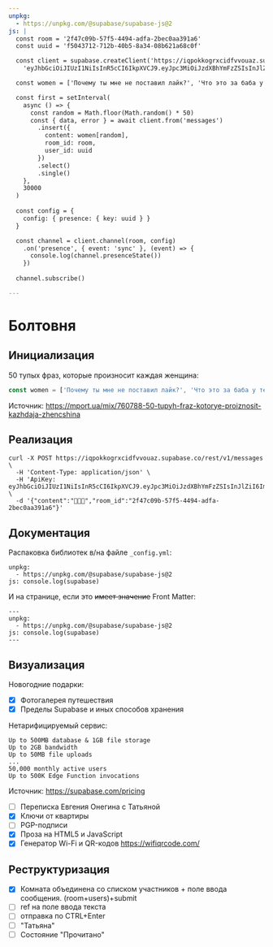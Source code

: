 ```yaml
---
unpkg:
  - https://unpkg.com/@supabase/supabase-js@2
js: |
  const room = '2f47c09b-57f5-4494-adfa-2bec0aa391a6'
  const uuid = 'f5043712-712b-40b5-8a34-08b621a68c0f'

  const client = supabase.createClient('https://iqpokkogrxcidfvvouaz.supabase.co',
    'eyJhbGciOiJIUzI1NiIsInR5cCI6IkpXVCJ9.eyJpc3MiOiJzdXBhYmFzZSIsInJlZiI6ImlxcG9ra29ncnhjaWRmdnZvdWF6Iiwicm9sZSI6ImFub24iLCJpYXQiOjE2Njk1NjUyMDksImV4cCI6MTk4NTE0MTIwOX0.CqEo93msN9MeaCFrCVFtO8AorACl7Cm1rk3rTaGUgbA')

  const women = ['Почему ты мне не поставил лайк?', 'Что это за баба у тебя в друзьях?', 'Ты заметил, что я постриглась?', 'Я потолстела?', 'Тебе на меня плевать!', 'Ты думаешь только о себе!', 'Почему ты мне не даришь цветы?', 'Я обычно так не делаю!', 'Вот и общайся со своим компьютером!', 'Как ты думаешь, на что я обиделась?', 'Ты меня не любишь!', 'Развесели меня!', 'Твой друг уже машину купил!', 'Почему ты не поднимал трубку?', 'Я не обижаюсь, а делаю выводы!', 'Я тебе еще не надоела?', 'Это не смешно!', 'Ты никогда не виноват!', 'Все твои бывшие бл*ди!', 'Ты не понимаешь, что мне нужно!', 'Я не чувствую твоей любви!', 'Ясно, понятно!', 'Я не такая как все!', 'Расскажи мне что-нибудь интересное!', 'Лучше все сама сделаю!', 'Или гуляй со своими друзьями!', 'Все твои друзья алкаши!', 'У меня нормальное настроение!', 'А за что ты меня любишь?', 'Ты всем девушкам такое говоришь?', 'Мне нужна романтика!', 'Почему ты мне не даришь подарки?', 'Правильно мне про тебя говорили!', 'Ты не такой, как был раньше!', 'Мы не тр*х*емся, а занимаемся любовью!', 'Все ясно! Пока!', 'Ты не думаешь о нашем будущем!', 'Почему ты мне не перезвонил?', 'Ты ничего нового во мне не замечаешь?', 'Тебе с друзьями интереснее, чем со мной!', 'Я ноготь сломала!', 'Тебе пора повзрослеть!', 'У тебя есть время только на друзей!', 'Мне скучно! Придумай что-нибудь!', 'Ты с ней спал?', 'Ты выпил пива? Алкаш!', 'Ты не забыл какой сегодня день?', 'Не туда!', 'Ты со мной только ради секса!', 'Ой, все!']

  const first = setInterval(
    async () => {
      const random = Math.floor(Math.random() * 50)
      const { data, error } = await client.from('messages')
        .insert({ 
          content: women[random], 
          room_id: room, 
          user_id: uuid
        })
        .select()
        .single()
    }, 
    30000
  )
  
  const config = {
    config: { presence: { key: uuid } }
  }

  const channel = client.channel(room, config)
    .on('presence', { event: 'sync' }, (event) => {
      console.log(channel.presenceState())
    })
    
  channel.subscribe()

---
```


Болтовня
========

Инициализация
-------------

50 тупых фраз, которые произносит каждая женщина:

```js
const women = ['Почему ты мне не поставил лайк?', 'Что это за баба у тебя в друзьях?', 'Ты заметил, что я постриглась?', 'Я потолстела?', 'Тебе на меня плевать!', 'Ты думаешь только о себе!', 'Почему ты мне не даришь цветы?', 'Я обычно так не делаю!', 'Вот и общайся со своим компьютером!', 'Как ты думаешь, на что я обиделась?', 'Ты меня не любишь!', 'Развесели меня!', 'Твой друг уже машину купил!', 'Почему ты не поднимал трубку?', 'Я не обижаюсь, а делаю выводы!', 'Я тебе еще не надоела?', 'Это не смешно!', 'Ты никогда не виноват!', 'Все твои бывшие бл*ди!', 'Ты не понимаешь, что мне нужно!', 'Я не чувствую твоей любви!', 'Ясно, понятно!', 'Я не такая как все!', 'Расскажи мне что-нибудь интересное!', 'Лучше все сама сделаю!', 'Или гуляй со своими друзьями!', 'Все твои друзья алкаши!', 'У меня нормальное настроение!', 'А за что ты меня любишь?', 'Ты всем девушкам такое говоришь?', 'Мне нужна романтика!', 'Почему ты мне не даришь подарки?', 'Правильно мне про тебя говорили!', 'Ты не такой, как был раньше!', 'Мы не тр*х*емся, а занимаемся любовью!', 'Все ясно! Пока!', 'Ты не думаешь о нашем будущем!', 'Почему ты мне не перезвонил?', 'Ты ничего нового во мне не замечаешь?', 'Тебе с друзьями интереснее, чем со мной!', 'Я ноготь сломала!', 'Тебе пора повзрослеть!', 'У тебя есть время только на друзей!', 'Мне скучно! Придумай что-нибудь!', 'Ты с ней спал?', 'Ты выпил пива? Алкаш!', 'Ты не забыл какой сегодня день?', 'Не туда!', 'Ты со мной только ради секса!', 'Ой, все!']
```

Источник: <https://mport.ua/mix/760788-50-tupyh-fraz-kotorye-proiznosit-kazhdaja-zhencshina>

Реализация
----------

    curl -X POST https://iqpokkogrxcidfvvouaz.supabase.co/rest/v1/messages \
      -H 'Content-Type: application/json' \
      -H 'ApiKey: eyJhbGciOiJIUzI1NiIsInR5cCI6IkpXVCJ9.eyJpc3MiOiJzdXBhYmFzZSIsInJlZiI6ImlxcG9ra29ncnhjaWRmdnZvdWF6Iiwicm9sZSI6ImFub24iLCJpYXQiOjE2Njk1NjUyMDksImV4cCI6MTk4NTE0MTIwOX0.CqEo93msN9MeaCFrCVFtO8AorACl7Cm1rk3rTaGUgbA' \
      -d '{"content":"🍪🎅🎄","room_id":"2f47c09b-57f5-4494-adfa-2bec0aa391a6"}'

Документация
------------

Распаковка библиотек в/на файле `_config.yml`:

    unpkg:
      - https://unpkg.com/@supabase/supabase-js@2
    js: console.log(supabase)

И на странице, если это ~~имеет значение~~ Front Matter:

    ---
    unpkg:
      - https://unpkg.com/@supabase/supabase-js@2
    js: console.log(supabase)
    ---

Визуализация
------------

Новогодние подарки:

- [x] Фотогалерея путешествия
- [x] Пределы Supabase и иных способов хранения

Нетарифицируемый сервис:

    Up to 500MB database & 1GB file storage
    Up to 2GB bandwidth
    Up to 50MB file uploads
    ...
    50,000 monthly active users
    Up to 500K Edge Function invocations

Источник: <https://supabase.com/pricing>

- [ ] Переписка Евгения Онегина с Татьяной
- [x] Ключи от квартиры
- [ ] PGP-подписи
- [x] Проза на HTML5 и JavaScript
- [x] Генератор Wi-Fi и QR-кодов <https://wifiqrcode.com/>

Реструктуризация
----------------

- [x] Комната объединена со списком участников + поле ввода сообщения. (room+users)+submit
- [ ] ref на поле ввода текста
- [ ] отправка по CTRL+Enter
- [ ] "Татьяна"
- [ ] Состояние "Прочитано"